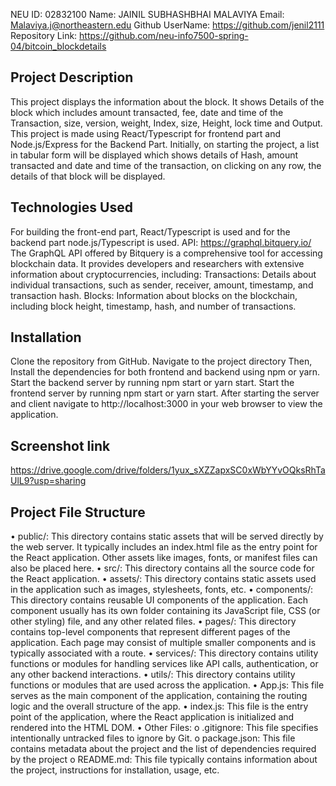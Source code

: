 NEU ID: 02832100 
Name: JAINIL SUBHASHBHAI MALAVIYA
Email: Malaviya.j@northeastern.edu
Github UserName: https://github.com/jenil2111
Repository Link: https://github.com/neu-info7500-spring-04/bitcoin_blockdetails

## Project Description
This project displays the information about the block. It shows Details of the block which includes amount transacted, fee, date and time of the Transaction, size, version, weight, Index, size, Height, lock time and Output. This project is made using React/Typescript for frontend part and Node.js/Express for the Backend Part. Initially, on starting the project, a list in tabular form will be displayed which shows details of Hash, amount transacted and date and time of the transaction, on clicking on any row, the details of that block will be displayed.

## Technologies Used
For building the front-end part, React/Typescript is used and for the backend part node.js/Typescript is used. 
API:  https://graphql.bitquery.io/
The GraphQL API offered by Bitquery is a comprehensive tool for accessing blockchain data. It provides developers and researchers with extensive information about cryptocurrencies, including:
Transactions: Details about individual transactions, such as sender, receiver, amount, timestamp, and transaction hash.
Blocks: Information about blocks on the blockchain, including block height, timestamp, hash, and number of transactions.

## Installation
Clone the repository from GitHub.
Navigate to the project directory
Then, Install the dependencies for both frontend and backend using npm or yarn.
Start the backend server by running npm start or yarn start.
Start the frontend server by running npm start or yarn start.
After starting the server and client navigate to http://localhost:3000 in your web browser to view the application.

## Screenshot link
https://drive.google.com/drive/folders/1yux_sXZZapxSC0xWbYYvOQksRhTaUlL9?usp=sharing


## Project File Structure
•	public/: This directory contains static assets that will be served directly by the web server. It typically includes an index.html file as the entry point for the React application. Other assets like images, fonts, or manifest files can also be placed here.
•	src/: This directory contains all the source code for the React application.
•	assets/: This directory contains static assets used in the application such as images, stylesheets, fonts, etc.
•	components/: This directory contains reusable UI components of the application. Each component usually has its own folder containing its JavaScript file, CSS (or other styling) file, and any other related files.
•	pages/: This directory contains top-level components that represent different pages of the application. Each page may consist of multiple smaller components and is typically associated with a route.
•	services/: This directory contains utility functions or modules for handling services like API calls, authentication, or any other backend interactions.
•	utils/: This directory contains utility functions or modules that are used across the application.
•	App.js: This file serves as the main component of the application, containing the routing logic and the overall structure of the app.
•	index.js: This file is the entry point of the application, where the React application is initialized and rendered into the HTML DOM.
•	Other Files: 
  o	.gitignore: This file specifies intentionally untracked files to ignore by Git. 
  o	package.json: This file contains metadata about the project and the list of dependencies required by the project
  o	README.md: This file typically contains information about the project, instructions for installation, usage, etc.

